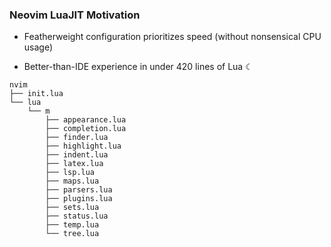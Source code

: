 ### Neovim LuaJIT Motivation

- Featherweight configuration prioritizes speed (without nonsensical CPU usage)

- Better-than-IDE experience in under 420 lines of Lua ☾

```
nvim
├── init.lua
└── lua
    └── m
        ├── appearance.lua
        ├── completion.lua
        ├── finder.lua
        ├── highlight.lua
        ├── indent.lua
        ├── latex.lua
        ├── lsp.lua
        ├── maps.lua
        ├── parsers.lua
        ├── plugins.lua
        ├── sets.lua
        ├── status.lua
        ├── temp.lua
        └── tree.lua
```
